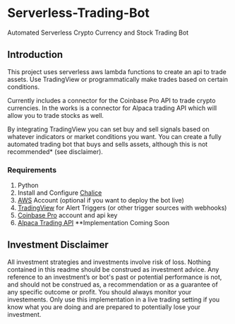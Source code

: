 # Serverless-Trading-Bot
Automated Serverless Crypto Currency and Stock Trading Bot

## Introduction
This project uses serverless aws lambda functions to create an api to trade assets. Use TradingView or programmatically make trades based on certain conditions. 

Currently includes a connector for the Coinbase Pro API to trade crypto currencies. 
In the works is a connector for Alpaca trading API which will allow you to trade stocks as well.

By integrating TradingView you can set buy and sell signals based on whatever indicators or market conditions you want. 
You can create a fully automated trading bot that buys and sells assets, although this is not recommended* (see disclaimer).


### Requirements
  1. Python
  2. Install and Configure [Chalice](https://aws.github.io/chalice/index.html)
  3. [AWS](https://aws.amazon.com/) Account (optional if you want to deploy the bot live)
  4. [TradingView](https://www.tradingview.com/) for Alert Triggers (or other trigger sources with webhooks)
  5. [Coinbase Pro](https://pro.coinbase.com/) account and api key
  6. [Alpaca Trading API](https://app.alpaca.markets/) **Implementation Coming Soon


## Investment Disclaimer
All investment strategies and investments involve risk of loss.  Nothing contained in this readme should be construed as investment advice.  Any reference to an investment’s or bot's past or potential performance is not, and should not be construed as, a recommendation or as a guarantee of any specific outcome or profit. You should always monitor your investements. Only use this implementation in a live trading setting if you know what you are doing and are prepared to potentially lose your investment.

